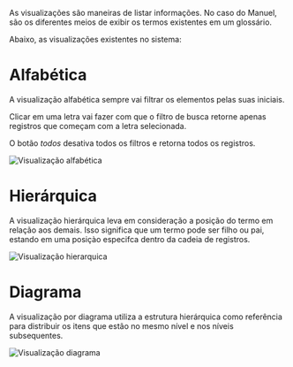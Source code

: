 As visualizações são maneiras de listar informações. No caso do Manuel, são os diferentes meios de exibir os termos existentes em um glossário.

Abaixo, as visualizações existentes no sistema:

# Alfabética

A visualização alfabética sempre vai filtrar os elementos pelas suas iniciais. 

Clicar em uma letra vai fazer com que o filtro de busca retorne apenas registros que começam com a letra selecionada.

O botão *todos* desativa todos os filtros e retorna todos os registros.

![Visualização alfabética](media/manual/visualizacao_alfabetica.png)

# Hierárquica

A visualização hierárquica leva em consideração a posição do termo em relação aos demais. Isso significa que um termo pode ser filho ou pai, estando em uma posiçào especifca dentro da cadeia de registros.

![Visualização hierarquica](media/manual/visualizacao_hierarquica.png)

# Diagrama 

A visualização por diagrama utiliza a estrutura hierárquica como referência para distribuir os itens que estão no mesmo nível e nos níveis subsequentes.

![Visualização diagrama](media/manual/visualizacao_diagrama.png)